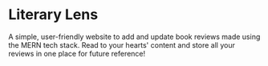 # Literary Lens

A simple, user-friendly website to add and update book reviews made using the MERN tech stack. Read to your hearts' content and store all your reviews in one place for future reference!
